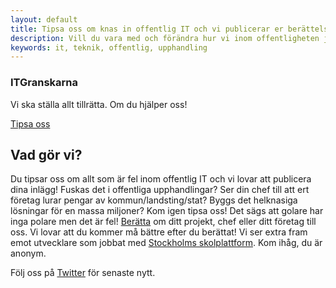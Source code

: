 ```yaml
---
layout: default
title: Tipsa oss om knas in offentlig IT och vi publicerar er berättelse!
description: Vill du vara med och förändra hur vi inom offentligheten jobbat med IT, tipsa oss om allt som gått fel.
keywords: it, teknik, offentlig, upphandling
---
```


<section id="promo" class="promo section offset-header">
        <div class="container text-center">
            <h3 class="title">IT<span class="highlight">Granskarna</span></h3>
            <p class="intro">Vi ska ställa allt tillrätta. Om du hjälper oss!</p>
            <div class="btns">
                <a class="btn btn-cta-primary" href="/tipsa/">Tipsa oss</a>
            </div>
        </div>
    </section>
    

<section id="about" class="about section">
        <div class="container">
            <h2 class="title text-center">Vad gör vi?</h2>
            <p class="intro text-center">Du tipsar oss om allt som är fel inom offentlig IT och vi lovar att publicera dina inlägg! Fuskas det i offentliga upphandlingar? Ser din chef till att ert företag lurar pengar av kommun/landsting/stat? Byggs det helknasiga lösningar för en massa miljoner? Kom igen tipsa oss! Det sägs att golare har inga polare men det är fel! <a href="/tipsa/">Berätta</a> om ditt projekt, chef eller ditt företag till oss. Vi lovar att du kommer må bättre efter du berättat! Vi ser extra fram emot utvecklare som jobbat med <a href="https://www.dn.se/sthlm/haveri-for-stockholms-jattelika-digitala-skolsatsning/">Stockholms skolplattform</a>. Kom ihåg, du är anonym.</p>
            <p class="text-center"> Följ oss på <a href="https://twitter.com/itgranskarna">Twitter</a> för senaste nytt.</p>
    </div>
</section> 